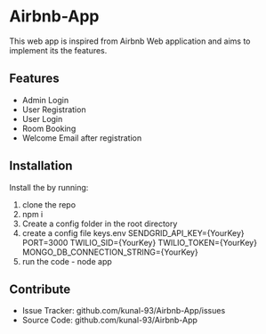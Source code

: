Airbnb-App
========

This web app is inspired from Airbnb Web application and aims to implement its the features.

Features
--------

- Admin Login
- User Registration
- User Login
- Room Booking
- Welcome Email after registration

Installation
------------

Install the by running:
1. clone the repo
2. npm i
3. Create a config folder in the root directory
4. create a config file keys.env
        SENDGRID_API_KEY={YourKey}
        PORT=3000
        TWILIO_SID={YourKey}
        TWILIO_TOKEN={YourKey}
        MONGO_DB_CONNECTION_STRING={YourKey}
5. run the code - node app

Contribute
----------

- Issue Tracker: github.com/kunal-93/Airbnb-App/issues
- Source Code: github.com/kunal-93/Airbnb-App
